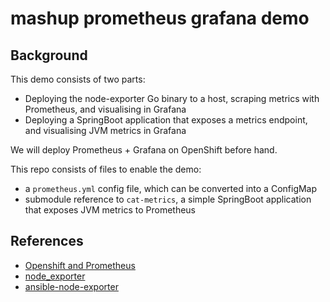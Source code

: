 # mashup prometheus grafana demo

## Background

This demo consists of two parts:
- Deploying the node-exporter Go binary to a host, scraping metrics with Prometheus, and visualising in Grafana
- Deploying a SpringBoot application that exposes a metrics endpoint, and visualising JVM metrics in Grafana

We will deploy Prometheus + Grafana on OpenShift before hand.

This repo consists of files to enable the demo:
- a `prometheus.yml` config file, which can be converted into a ConfigMap
- submodule reference to `cat-metrics`, a simple SpringBoot application that exposes JVM metrics to Prometheus

## References

* [Openshift and Prometheus](https://www.robustperception.io/openshift-and-prometheus)
* [node_exporter](https://github.com/prometheus/node_exporter)
* [ansible-node-exporter](https://github.com/cloudalchemy/ansible-node-exporter)
